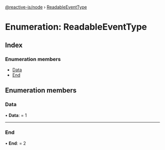 [@reactive-js/node](../README.md) › [ReadableEventType](readableeventtype.md)

# Enumeration: ReadableEventType

## Index

### Enumeration members

* [Data](readableeventtype.md#data)
* [End](readableeventtype.md#end)

## Enumeration members

###  Data

• **Data**: = 1

___

###  End

• **End**: = 2
